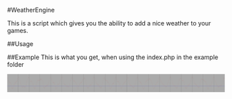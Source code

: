 #WeatherEngine

This is a script which gives you the ability to add a nice weather to your games.

##Usage

##Example
This is what you get, when using the index.php in the example folder

![Example](example/output.png)